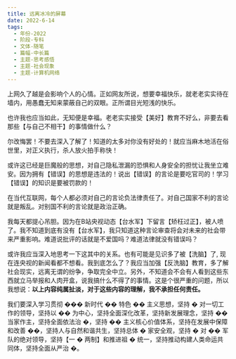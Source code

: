 ```yaml
---
title: 远离冰冷的屏幕
date: 2022-6-14
tags:
  - 年份-2022
  - 阶段-专科
  - 文体-随笔
  - 篇幅-中长篇
  - 主题-思考感悟
  - 主题-社会现象
  - 主题-计算机网络
---
```


上网久了越是会影响个人的心情。正如网友所说，想要幸福快乐，就老老实实待在墙内，用愚蠢无知来蒙蔽自己的双眼。正所谓目光短浅的快乐。

也许我也应当如此，无知便是幸福。老老实实接受【美好】教育不好么，非要去看那些【与自己不相干】的事情做什么？

尔改悔罢！不要去深入了解了！知道的太多对你没有好处的！就应当麻木地活在俗世里，对正义执行，杀人放火拍手称快！

或许这已经是巨魔般的思想，对自己隐私泄漏的恐惧和人身安全的担忧让我坐立难安。因为拥有【错误】的思想是违法的！说出【错误】的言论是要吃官司的！学习【错误】的知识是要被罚款的！

在当代互联网，每个人都必须对自己的言论负法律责任了。对自己国家不利的言论就是叛乱。对别国不利的言论就是政治正确。

我每天都提心吊胆。因为在B站央视动态【台水军】下留言【矫枉过正】，被人喷了。我不知道到底有没有【台水军】，我只知道这种言论审查将会对未来的社会带来严重影响。难道说批评的话就是不爱国吗？难道法律就没有错误吗？

或许我应当深入地思考一下这其中的关系。也有可能是见识多了被【洗脑】了, 现在连央视的新闻看都不想看。我到底怎么了？我应当加强【反洗脑】教育，多了解社会现实，远离无谓的纷争，争取完全中立。另外，不知道会不会有人看到这些东西就立马举报和人肉开盒，说我搞什么不得了的事情。这是个很严重的问题，所以我想说：**以上内容纯属扯淡，对于这些内容的理解，我不承担任何责任。**

我们要深入学习贯彻 ��� 新时代 �� 特色 �� 主义思想，坚持 � 对一切工作的领导，坚持以 �� 为中心，坚持全面深化改革，坚持新发展理念，坚持 �� 当家作主，坚持全面依法治 �，坚持 �� 主义核心价值体系，坚持在发展中保障和改善 ��，坚持人与自然和谐共生，坚持总体 � 家安全观，坚持 � 对 �� 军队的绝对领导，坚持【一 � 两制】和推进祖 � 统一，坚持推动构建人类命运共同体，坚持全面从严治 �。
